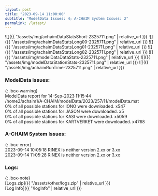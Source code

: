 ```yaml
---
layout: post
title: "2023-09-14 11:00:00"
subtitle: "ModelData Issues: 4; A-CHAIM System Issues: 2"
permalink: /latest/
---
```


![]({{ "/assets/img/achaimDataStatsShort-2325711.png" | relative_url }})
![]({{ "/assets/img/achaimDataStatsLong00-2325711.png" | relative_url }})
![]({{ "/assets/img/achaimDataStatsLong01-2325711.png" | relative_url }})
![]({{ "/assets/img/achaimDataStatsLong02-2325711.png" | relative_url }})
![]({{ "/assets/img/modelDataDataStats-2325711.png" | relative_url }})
![]({{ "/assets/img/modelDataStationStats-2325711.png" | relative_url }})
![]({{ "/assets/img/achaimRunTime-2325711.png" | relative_url }})


### ModelData Issues:  
  
{: .box-warning}  
 ModelData report for 14-Sep-2023 11:15:44   
 /home2/achaim1/A-CHAIM/modelData/2023/257/11/modelData.mat   
 0% of all possible stations for IONO were downloaded. x547   
 0% of all possible stations for JASON were downloaded. x5   
 0% of all possible stations for KASI were downloaded. x5059   
 0% of all possible stations for KARTVERKET were downloaded. x4768   
  
### A-CHAIM System Issues:  
  
{: .box-error}  
2023-09-14 10:05:18 RINEX is neither version 2.xx or 3.xx  
2023-09-14 11:05:28 RINEX is neither version 2.xx or 3.xx  

### Logs:  
  
{: .box-note}  
[Logs.zip]({{ "/assets/other/logs.zip" | relative_url }})  
[Log Info]({{ "/logInfo" | relative_url }})  
